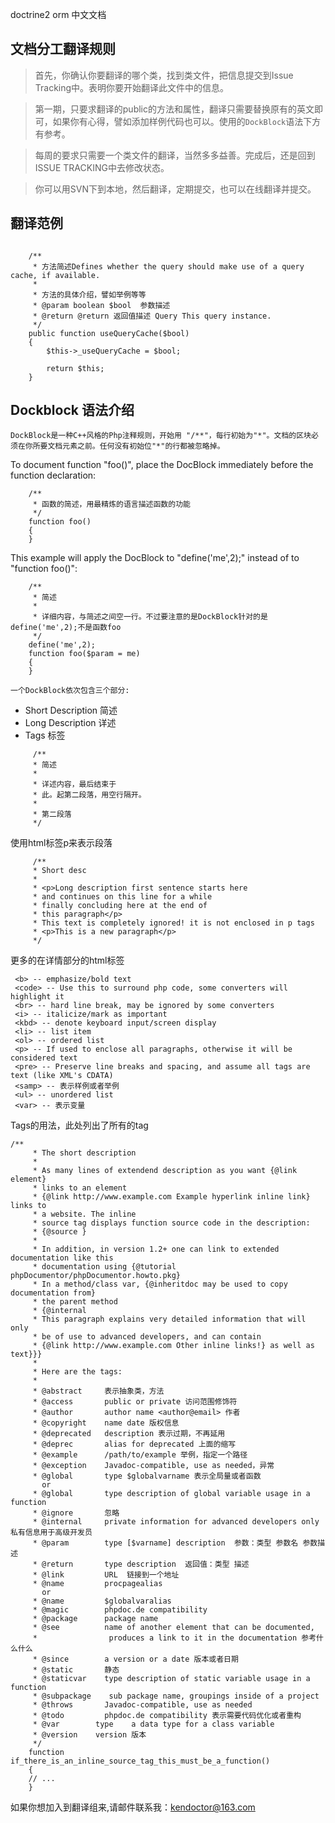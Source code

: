 doctrine2 orm 中文文档

## 文档分工翻译规则 ##

> 首先，你确认你要翻译的哪个类，找到类文件，把信息提交到Issue Tracking中。表明你要开始翻译此文件中的信息。

> 第一期，只要求翻译的public的方法和属性，翻译只需要替换原有的英文即可，如果你有心得，譬如添加样例代码也可以。使用的`DockBlock`语法下方有参考。

> 每周的要求只需要一个类文件的翻译，当然多多益善。完成后，还是回到ISSUE TRACKING中去修改状态。

> 你可以用SVN下到本地，然后翻译，定期提交，也可以在线翻译并提交。

## 翻译范例 ##
```

    /**
     * 方法简述Defines whether the query should make use of a query cache, if available.
     * 
     * 方法的具体介绍，譬如举例等等
     * @param boolean $bool  参数描述
     * @return @return 返回值描述 Query This query instance.
     */
    public function useQueryCache($bool)
    {
        $this->_useQueryCache = $bool;

        return $this;
    }
```



## Dockblock 语法介绍 ##
`DockBlock是一种C++风格的Php注释规则，开始用 "/**"，每行初始为"*"。文档的区块必须在你所要文档元素之前。任何没有初始位"*"的行都被忽略掉。`

To document function "foo()", place the DocBlock immediately before the function declaration:
```
    /**
     * 函数的简述，用最精炼的语言描述函数的功能
     */
    function foo()
    {
    }
```
This example will apply the DocBlock to "define('me',2);" instead of to "function foo()":
```
    /**
     * 简述
     *
     * 详细内容，与简述之间空一行。不过要注意的是DockBlock针对的是define('me',2);不是函数foo
     */
    define('me',2);
    function foo($param = me)
    {
    }
```



`一个DockBlock依次包含三个部分:`
  * Short Description 简述
  * Long Description  详述
  * Tags 标签

```
     /**
     * 简述
     *
     * 详述内容，最后结束于
     * 此。起第二段落，用空行隔开。
     *
     * 第二段落
     */
```

使用html标签p来表示段落
```
     /**
     * Short desc
     *
     * <p>Long description first sentence starts here
     * and continues on this line for a while
     * finally concluding here at the end of
     * this paragraph</p>
     * This text is completely ignored! it is not enclosed in p tags
     * <p>This is a new paragraph</p>
     */
```

更多的在详情部分的html标签
```
 <b> -- emphasize/bold text
 <code> -- Use this to surround php code, some converters will highlight it
 <br> -- hard line break, may be ignored by some converters
 <i> -- italicize/mark as important
 <kbd> -- denote keyboard input/screen display
 <li> -- list item
 <ol> -- ordered list
 <p> -- If used to enclose all paragraphs, otherwise it will be considered text
 <pre> -- Preserve line breaks and spacing, and assume all tags are text (like XML's CDATA)
 <samp> -- 表示样例或者举例
 <ul> -- unordered list
 <var> -- 表示变量
```

Tags的用法，此处列出了所有的tag
```
/**
     * The short description
     *
     * As many lines of extendend description as you want {@link element}
     * links to an element
     * {@link http://www.example.com Example hyperlink inline link} links to
     * a website. The inline
     * source tag displays function source code in the description:
     * {@source } 
     * 
     * In addition, in version 1.2+ one can link to extended documentation like this
     * documentation using {@tutorial phpDocumentor/phpDocumentor.howto.pkg}
     * In a method/class var, {@inheritdoc may be used to copy documentation from}
     * the parent method
     * {@internal 
     * This paragraph explains very detailed information that will only
     * be of use to advanced developers, and can contain
     * {@link http://www.example.com Other inline links!} as well as text}}}
     *
     * Here are the tags:
     *
     * @abstract     表示抽象类，方法
     * @access       public or private 访问范围修饰符
     * @author       author name <author@email> 作者
     * @copyright    name date 版权信息
     * @deprecated   description 表示过期，不再延用
     * @deprec       alias for deprecated 上面的缩写
     * @example      /path/to/example 举例，指定一个路径
     * @exception    Javadoc-compatible, use as needed，异常
     * @global       type $globalvarname 表示全局量或者函数
       or
     * @global       type description of global variable usage in a function
     * @ignore       忽略
     * @internal     private information for advanced developers only 私有信息用于高级开发员
     * @param        type [$varname] description  参数：类型 参数名 参数描述
     * @return       type description  返回值：类型 描述
     * @link         URL  链接到一个地址
     * @name         procpagealias
       or
     * @name         $globalvaralias
     * @magic        phpdoc.de compatibility
     * @package      package name
     * @see          name of another element that can be documented,
     *                produces a link to it in the documentation 参考什么什么
     * @since        a version or a date 版本或者日期
     * @static       静态
     * @staticvar    type description of static variable usage in a function
     * @subpackage    sub package name, groupings inside of a project
     * @throws       Javadoc-compatible, use as needed
     * @todo         phpdoc.de compatibility 表示需要代码优化或者重构
     * @var        type    a data type for a class variable
     * @version    version 版本
     */
    function if_there_is_an_inline_source_tag_this_must_be_a_function()
    {
    // ...
    }
```

如果你想加入到翻译组来,请邮件联系我：kendoctor@163.com